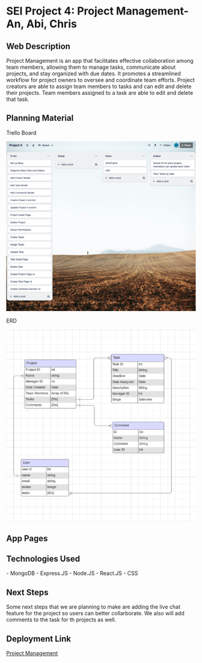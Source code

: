 <h1>SEI Project 4: Project Management- An, Abi, Chris</h1>
<h2>Web Description</h2>

<p>Project Management is an app that facilitates effective collaboration among team members, allowing them to manage tasks, communicate about projects, and stay organized with due dates. It promotes a streamlined workflow for project owners to oversee and coordinate team efforts. Project creators are able to assign team members to tasks and can edit and delete their projects. Team members assigned to a task are able to edit and delete that task.</p>

<h2>Planning Material</h2>

<p> Trello Board </p>

![image](trello.png)

<p>ERD</p>

![image](erd.png)


<h2>App Pages</h2>


<h2>Technologies Used</h2>

<p>
- MongoDB
- Express.JS
- Node.JS
- React.JS
- CSS
</p>



<h2>Next Steps</h2>
<p>Some next steps that we are planning to make are adding the live chat feature for the project so users can better collarborate. We also will add comments to the task for th projects as well.</p>

<h2>Deployment Link</h2>
<a href="https://project-management-a-5ace3a71eb34.herokuapp.com/" target="_blank" >Project Management</a>
